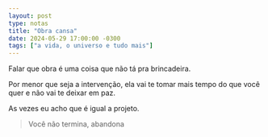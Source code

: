 ```yaml
---
layout: post
type: notas
title: "Obra cansa"
date: 2024-05-29 17:00:00 -0300
tags: ["a vida, o universo e tudo mais"]
---
```

Falar que obra é uma coisa que não tá pra brincadeira.  

Por menor que seja a intervenção, ela vai te tomar mais tempo do que você quer e não vai te deixar em paz.  

As vezes eu acho que é igual a projeto.  

<blockquote class="citacao.especial">Você não termina, abandona</blockquote>